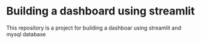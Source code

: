 # Building a dashboard using streamlit
 This repository is a project for building a dashboar using streamlit and mysql database 